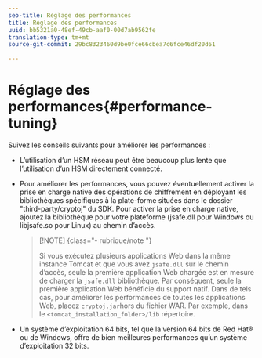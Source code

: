 ```yaml
---
seo-title: Réglage des performances
title: Réglage des performances
uuid: bb5321a0-48ef-49cb-aaf0-00d7ab9562fe
translation-type: tm+mt
source-git-commit: 29bc8323460d9be0fce66cbea7c6fce46df20d61

---
```



# Réglage des performances{#performance-tuning}

Suivez les conseils suivants pour améliorer les performances :

* L’utilisation d’un HSM réseau peut être beaucoup plus lente que l’utilisation d’un HSM directement connecté.
* Pour améliorer les performances, vous pouvez éventuellement activer la prise en charge native des opérations de chiffrement en déployant les bibliothèques spécifiques à la plate-forme situées dans le dossier &quot;third-party/cryptoj&quot; du SDK. Pour activer la prise en charge native, ajoutez la bibliothèque pour votre plateforme (jsafe.dll pour Windows ou libjsafe.so pour Linux) au chemin d’accès.

   >[!NOTE] {class=&quot;- rubrique/note &quot;}
   >
   >Si vous exécutez plusieurs applications Web dans la même instance Tomcat et que vous avez `jsafe.dll` sur le chemin d’accès, seule la première application Web chargée est en mesure de charger la `jsafe.dll` bibliothèque. Par conséquent, seule la première application Web bénéficie du support natif. Dans de tels cas, pour améliorer les performances de toutes les applications Web, placez `cryptoj.jar`hors du fichier WAR. Par exemple, dans le `<tomcat_installation_folder>/lib` répertoire.

* Un système d’exploitation 64 bits, tel que la version 64 bits de Red Hat® ou de Windows, offre de bien meilleures performances qu’un système d’exploitation 32 bits.

